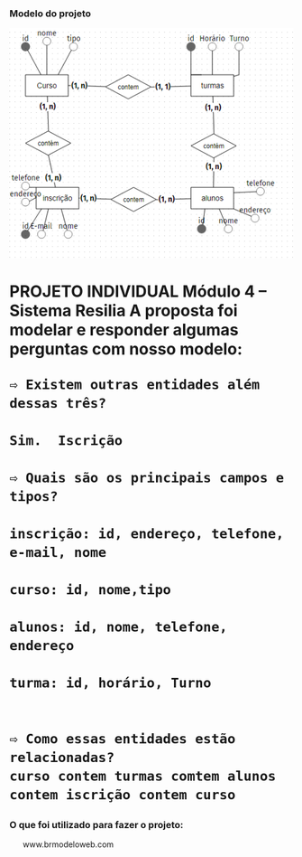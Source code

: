 <h3>
    Modelo do projeto
</h3>

<img src="./br.png">

<h1>PROJETO
INDIVIDUAL
Módulo 4 – Sistema Resilia 
A proposta foi modelar e responder
algumas perguntas com nosso modelo:
    
   
    ⇨ Existem outras entidades além dessas três?
    
    Sim.  Iscrição
    
    ⇨ Quais são os principais campos e tipos?
    
    inscrição: id, endereço, telefone, e-mail, nome

    curso: id, nome,tipo 
    
    alunos: id, nome, telefone, endereço
    
    turma: id, horário, Turno
    
    
    ⇨ Como essas entidades estão relacionadas?
    curso contem turmas comtem alunos 
    contem iscrição contem curso
</h1>

<h3>
    O que foi utilizado para fazer o projeto:
</h3>

<ul>
    www.brmodeloweb.com
</ul>